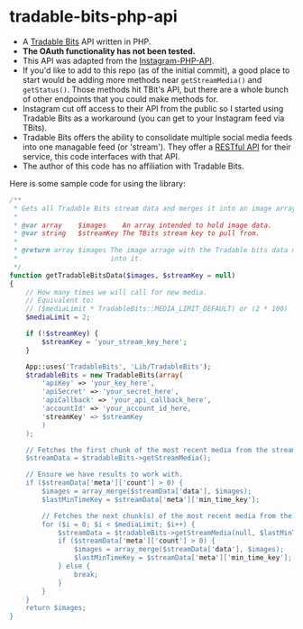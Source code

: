 # tradable-bits-php-api

- A [Tradable Bits](http://tradablebits.com/) API written in PHP.
- **The OAuth functionality has not been tested.**
- This API was adapted from the [Instagram-PHP-API](https://github.com/cosenary/Instagram-PHP-API).
- If you'd like to add to this repo (as of the initial commit), a good place to start would be adding more methods near `getStreamMedia()` and `getStatus()`. Those methods hit TBit's API, but there are a whole bunch of other endpoints that you could make methods for.
- Instagram cut off access to their API from the public so I started using Tradable Bits as a workaround (you can get to your Instagram feed via TBits).
- Tradable Bits offers the ability to consolidate multiple social media feeds into one managable feed (or 'stream'). They offer a [RESTful API](http://tradablebits.com/developers) for their service, this code interfaces with that API.
- The author of this code has no affiliation with Tradable Bits.

Here is some sample code for using the library:
```php
/**
 * Gets all Tradable Bits stream data and merges it into an image array.
 *
 * @var array    $images    An array intended to hold image data.
 * @var string   $streamKey The TBits stream key to pull from.
 *
 * @return array $images The image arrage with the Tradable bits data merged
 *                       into it.
 */
function getTradableBitsData($images, $streamKey = null)
{
	// How many times we will call for new media.
	// Equivalent to:
	// ($mediaLimit * TradableBits::MEDIA_LIMIT_DEFAULT) or (2 * 100)
	$mediaLimit = 2;

	if (!$streamKey) {
		$streamKey = 'your_stream_key_here';
	}

	App::uses('TradableBits', 'Lib/TradableBits');
	$tradableBits = new TradableBits(array(
		'apiKey' => 'your_key_here',
		'apiSecret' => 'your_secret_here',
		'apiCallback' => 'your_api_callback_here',
		'accountId' => 'your_account_id_here,
		'streamKey' => $streamKey
		)
	);

	// Fetches the first chunk of the most recent media from the stream.
	$streamData = $tradableBits->getStreamMedia();

	// Ensure we have results to work with.
	if ($streamData['meta']['count'] > 0) {
		$images = array_merge($streamData['data'], $images);
		$lastMinTimeKey = $streamData['meta']['min_time_key'];

		// Fetches the next chunk(s) of the most recent media from the stream.
		for ($i = 0; $i < $mediaLimit; $i++) {
			$streamData = $tradableBits->getStreamMedia(null, $lastMinTimeKey);
			if ($streamData['meta']['count'] > 0) {
				$images = array_merge($streamData['data'], $images);
				$lastMinTimeKey = $streamData['meta']['min_time_key'];
			} else {
				break;
			}
		}
	}
	return $images;
}
```
